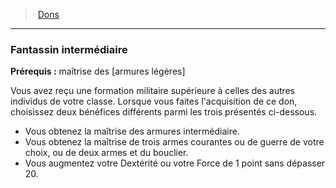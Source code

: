 ﻿---
!Generic
Id: feats_hd.md#fantassin-intermédiaire
ParentLink: feats_hd.md#dons
Name: Fantassin intermédiaire
ParentName: Dons
NameLevel: 3
---
> [Dons](hd_feats.md)

---

### Fantassin intermédiaire

**Prérequis :** maîtrise des [armures légères]

Vous avez reçu une formation militaire supérieure à celles des autres individus de votre classe. Lorsque vous faites l'acquisition de ce don, choisissez deux bénéfices différents parmi les trois présentés ci-dessous.

* Vous obtenez la maîtrise des armures intermédiaire.
* Vous obtenez la maîtrise de trois armes courantes ou de guerre de votre choix, ou de deux armes et du bouclier.
* Vous augmentez votre Dextérité ou votre Force de 1 point sans dépasser 20.

